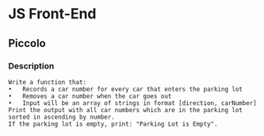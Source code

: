 # JS Front-End

## Piccolo

### Description
    Write a function that:
    •	Records a car number for every car that enters the parking lot
    •	Removes a car number when the car goes out
    •	Input will be an array of strings in format [direction, carNumber]
    Print the output with all car numbers which are in the parking lot sorted in ascending by number.
    If the parking lot is empty, print: "Parking Lot is Empty".
